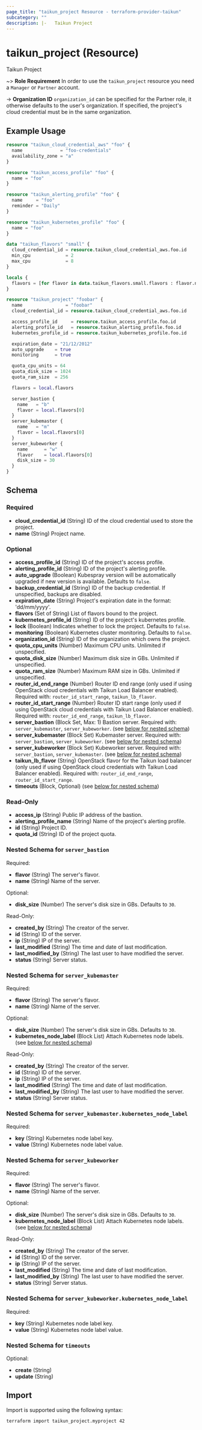 ```yaml
---
page_title: "taikun_project Resource - terraform-provider-taikun"
subcategory: ""
description: |-   Taikun Project
---
```


# taikun_project (Resource)

Taikun Project

~> **Role Requirement** In order to use the `taikun_project` resource you need a `Manager` or `Partner` account.

-> **Organization ID** `organization_id` can be specified for the Partner role, it otherwise defaults to the user's organization. If specified, the project's cloud credential must be in the same organization.

## Example Usage

```terraform
resource "taikun_cloud_credential_aws" "foo" {
  name              = "foo-credentials"
  availability_zone = "a"
}

resource "taikun_access_profile" "foo" {
  name = "foo"
}

resource "taikun_alerting_profile" "foo" {
  name     = "foo"
  reminder = "Daily"
}

resource "taikun_kubernetes_profile" "foo" {
  name = "foo"
}

data "taikun_flavors" "small" {
  cloud_credential_id = resource.taikun_cloud_credential_aws.foo.id
  min_cpu             = 2
  max_cpu             = 8
}

locals {
  flavors = [for flavor in data.taikun_flavors.small.flavors : flavor.name]
}

resource "taikun_project" "foobar" {
  name                = "foobar"
  cloud_credential_id = resource.taikun_cloud_credential_aws.foo.id

  access_profile_id     = resource.taikun_access_profile.foo.id
  alerting_profile_id   = resource.taikun_alerting_profile.foo.id
  kubernetes_profile_id = resource.taikun_kubernetes_profile.foo.id

  expiration_date = "21/12/2012"
  auto_upgrade    = true
  monitoring      = true

  quota_cpu_units = 64
  quota_disk_size = 1024
  quota_ram_size  = 256

  flavors = local.flavors

  server_bastion {
    name   = "b"
    flavor = local.flavors[0]
  }
  server_kubemaster {
    name   = "m"
    flavor = local.flavors[0]
  }
  server_kubeworker {
    name      = "w"
    flavor    = local.flavors[0]
    disk_size = 30
  }
}
```

<!-- schema generated by tfplugindocs -->
## Schema

### Required

- **cloud_credential_id** (String) ID of the cloud credential used to store the project.
- **name** (String) Project name.

### Optional

- **access_profile_id** (String) ID of the project's access profile.
- **alerting_profile_id** (String) ID of the project's alerting profile.
- **auto_upgrade** (Boolean) Kubespray version will be automatically upgraded if new version is available. Defaults to `false`.
- **backup_credential_id** (String) ID of the backup credential. If unspecified, backups are disabled.
- **expiration_date** (String) Project's expiration date in the format: 'dd/mm/yyyy'.
- **flavors** (Set of String) List of flavors bound to the project.
- **kubernetes_profile_id** (String) ID of the project's kubernetes profile.
- **lock** (Boolean) Indicates whether to lock the project. Defaults to `false`.
- **monitoring** (Boolean) Kubernetes cluster monitoring. Defaults to `false`.
- **organization_id** (String) ID of the organization which owns the project.
- **quota_cpu_units** (Number) Maximum CPU units. Unlimited if unspecified.
- **quota_disk_size** (Number) Maximum disk size in GBs. Unlimited if unspecified.
- **quota_ram_size** (Number) Maximum RAM size in GBs. Unlimited if unspecified.
- **router_id_end_range** (Number) Router ID end range (only used if using OpenStack cloud credentials with Taikun Load Balancer enabled). Required with: `router_id_start_range`, `taikun_lb_flavor`.
- **router_id_start_range** (Number) Router ID start range (only used if using OpenStack cloud credentials with Taikun Load Balancer enabled). Required with: `router_id_end_range`, `taikun_lb_flavor`.
- **server_bastion** (Block Set, Max: 1) Bastion server. Required with: `server_kubemaster`, `server_kubeworker`. (see [below for nested schema](#nestedblock--server_bastion))
- **server_kubemaster** (Block Set) Kubemaster server. Required with: `server_bastion`, `server_kubeworker`. (see [below for nested schema](#nestedblock--server_kubemaster))
- **server_kubeworker** (Block Set) Kubeworker server. Required with: `server_bastion`, `server_kubemaster`. (see [below for nested schema](#nestedblock--server_kubeworker))
- **taikun_lb_flavor** (String) OpenStack flavor for the Taikun load balancer (only used if using OpenStack cloud credentials with Taikun Load Balancer enabled). Required with: `router_id_end_range`, `router_id_start_range`.
- **timeouts** (Block, Optional) (see [below for nested schema](#nestedblock--timeouts))

### Read-Only

- **access_ip** (String) Public IP address of the bastion.
- **alerting_profile_name** (String) Name of the project's alerting profile.
- **id** (String) Project ID.
- **quota_id** (String) ID of the project quota.

<a id="nestedblock--server_bastion"></a>
### Nested Schema for `server_bastion`

Required:

- **flavor** (String) The server's flavor.
- **name** (String) Name of the server.

Optional:

- **disk_size** (Number) The server's disk size in GBs. Defaults to `30`.

Read-Only:

- **created_by** (String) The creator of the server.
- **id** (String) ID of the server.
- **ip** (String) IP of the server.
- **last_modified** (String) The time and date of last modification.
- **last_modified_by** (String) The last user to have modified the server.
- **status** (String) Server status.


<a id="nestedblock--server_kubemaster"></a>
### Nested Schema for `server_kubemaster`

Required:

- **flavor** (String) The server's flavor.
- **name** (String) Name of the server.

Optional:

- **disk_size** (Number) The server's disk size in GBs. Defaults to `30`.
- **kubernetes_node_label** (Block List) Attach Kubernetes node labels. (see [below for nested schema](#nestedblock--server_kubemaster--kubernetes_node_label))

Read-Only:

- **created_by** (String) The creator of the server.
- **id** (String) ID of the server.
- **ip** (String) IP of the server.
- **last_modified** (String) The time and date of last modification.
- **last_modified_by** (String) The last user to have modified the server.
- **status** (String) Server status.

<a id="nestedblock--server_kubemaster--kubernetes_node_label"></a>
### Nested Schema for `server_kubemaster.kubernetes_node_label`

Required:

- **key** (String) Kubernetes node label key.
- **value** (String) Kubernetes node label value.



<a id="nestedblock--server_kubeworker"></a>
### Nested Schema for `server_kubeworker`

Required:

- **flavor** (String) The server's flavor.
- **name** (String) Name of the server.

Optional:

- **disk_size** (Number) The server's disk size in GBs. Defaults to `30`.
- **kubernetes_node_label** (Block List) Attach Kubernetes node labels. (see [below for nested schema](#nestedblock--server_kubeworker--kubernetes_node_label))

Read-Only:

- **created_by** (String) The creator of the server.
- **id** (String) ID of the server.
- **ip** (String) IP of the server.
- **last_modified** (String) The time and date of last modification.
- **last_modified_by** (String) The last user to have modified the server.
- **status** (String) Server status.

<a id="nestedblock--server_kubeworker--kubernetes_node_label"></a>
### Nested Schema for `server_kubeworker.kubernetes_node_label`

Required:

- **key** (String) Kubernetes node label key.
- **value** (String) Kubernetes node label value.



<a id="nestedblock--timeouts"></a>
### Nested Schema for `timeouts`

Optional:

- **create** (String)
- **update** (String)

## Import

Import is supported using the following syntax:

```shell
terraform import taikun_project.myproject 42
```
